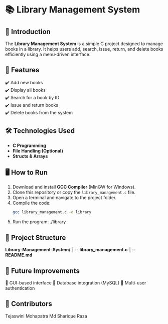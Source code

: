 # 📚 Library Management System

## 📌 Introduction
The **Library Management System** is a simple C project designed to manage books in a library. It helps users add, search, issue, return, and delete books efficiently using a menu-driven interface.

## 🚀 Features
✔️ Add new books  
✔️ Display all books  
✔️ Search for a book by ID  
✔️ Issue and return books  
✔️ Delete books from the system  

## 🛠️ Technologies Used
- **C Programming**
- **File Handling (Optional)**
- **Structs & Arrays**

## 🖥️ How to Run
1. Download and install **GCC Compiler** (MinGW for Windows).  
2. Clone this repository or copy the `library_management.c` file.  
3. Open a terminal and navigate to the project folder.  
4. Compile the code:  
   ```sh
   gcc library_management.c -o library
5. Run the program:
   ./library
   
## 📁 Project Structure
**Library-Management-System/** 
**│-- library_management.c** 
**│-- README.md** 

## 📌 Future Improvements
🔹 GUI-based interface 
🔹 Database integration (MySQL) 
🔹 Multi-user authentication 

## 📝 Contributors
Tejaswini Mohapatra 
Md Sharique Raza 
